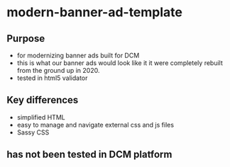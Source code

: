 # modern-banner-ad-template

## Purpose
* for modernizing banner ads built for DCM
* this is what our banner ads would look like it it were completely rebuilt from the ground up in 2020.
* tested in html5 validator

## Key differences
* simplified HTML
* easy to manage and navigate external css and js files
* Sassy CSS

## has not been tested in DCM platform
